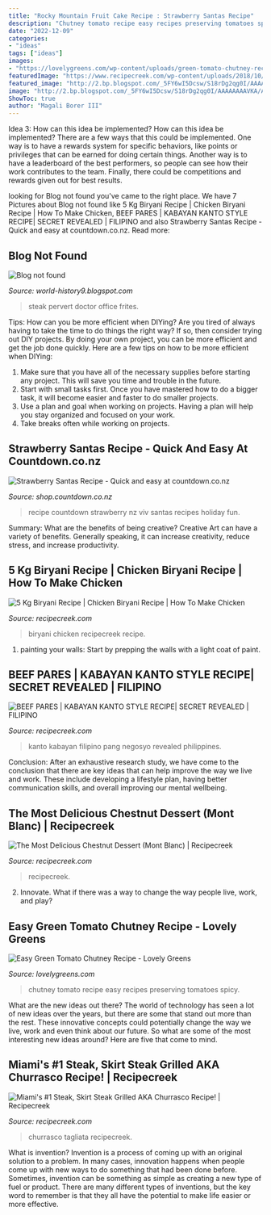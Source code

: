 ```yaml
---
title: "Rocky Mountain Fruit Cake Recipe : Strawberry Santas Recipe"
description: "Chutney tomato recipe easy recipes preserving tomatoes spicy"
date: "2022-12-09"
categories:
- "ideas"
tags: ["ideas"]
images:
- "https://lovelygreens.com/wp-content/uploads/green-tomato-chutney-recipe-1.jpg"
featuredImage: "https://www.recipecreek.com/wp-content/uploads/2018/10/1540362432_maxresdefault.jpg"
featured_image: "http://2.bp.blogspot.com/_5FY6wI5Dcsw/S18rDg2qg0I/AAAAAAAAVKA/A03HRp8ZG6Y/s640/Steak-FritesM-JdeMestertonCopyright2010.JPG"
image: "http://2.bp.blogspot.com/_5FY6wI5Dcsw/S18rDg2qg0I/AAAAAAAAVKA/A03HRp8ZG6Y/s640/Steak-FritesM-JdeMestertonCopyright2010.JPG"
ShowToc: true
author: "Magali Borer III"
---
```



Idea 3: How can this idea be implemented?
How can this idea be implemented? 
There are a few ways that this could be implemented. One way is to have a rewards system for specific behaviors, like points or privileges that can be earned for doing certain things. Another way is to have a leaderboard of the best performers, so people can see how their work contributes to the team. Finally, there could be competitions and rewards given out for best results.

	

		
looking for Blog not found you've came to the right place. We have 7 Pictures about Blog not found like 5 Kg Biryani Recipe | Chicken Biryani Recipe | How To Make Chicken, BEEF PARES | KABAYAN KANTO STYLE RECIPE| SECRET REVEALED | FILIPINO and also Strawberry Santas Recipe - Quick and easy at countdown.co.nz. Read more:
		
    
## Blog Not Found

<img loading=lazy src="http://2.bp.blogspot.com/_5FY6wI5Dcsw/S18rDg2qg0I/AAAAAAAAVKA/A03HRp8ZG6Y/s640/Steak-FritesM-JdeMestertonCopyright2010.JPG" onerror="this.onerror=null;this.src='https://tse3.mm.bing.net/th?id=OIP.nLDz11ruuZXhKY0UXkRPhwHaFj&amp;pid=15.1';" alt="Blog not found">

_Source: world-history9.blogspot.com_

>steak pervert doctor office frites. 

	

Tips: How can you be more efficient when DIYing?
Are you tired of always having to take the time to do things the right way? If so, then consider trying out DIY projects. By doing your own project, you can be more efficient and get the job done quickly. Here are a few tips on how to be more efficient when DIYing: 
1. Make sure that you have all of the necessary supplies before starting any project. This will save you time and trouble in the future.
2. Start with small tasks first. Once you have mastered how to do a bigger task, it will become easier and faster to do smaller projects. 
3. Use a plan and goal when working on projects. Having a plan will help you stay organized and focused on your work. 
4. Take breaks often while working on projects.

    
## Strawberry Santas Recipe - Quick And Easy At Countdown.co.nz

<img loading=lazy src="http://shop.countdown.co.nz/Content/Recipes/StrawberrySantas_540.jpg" onerror="this.onerror=null;this.src='https://tse4.mm.bing.net/th?id=OIP.OnkahrMXztjRPTi-SiMH7QHaFN&amp;pid=15.1';" alt="Strawberry Santas Recipe - Quick and easy at countdown.co.nz">

_Source: shop.countdown.co.nz_

>recipe countdown strawberry nz viv santas recipes holiday fun. 

	

Summary: What are the benefits of being creative?
Creative Art can have a variety of benefits. Generally speaking, it can increase creativity, reduce stress, and increase productivity.

    
## 5 Kg Biryani Recipe | Chicken Biryani Recipe | How To Make Chicken

<img loading=lazy src="https://www.recipecreek.com/wp-content/uploads/2020/04/1586806014_maxresdefault.jpg" onerror="this.onerror=null;this.src='https://tse4.mm.bing.net/th?id=OIP.0kaQCotLgCm0RzNDaZ-zewHaEK&amp;pid=15.1';" alt="5 Kg Biryani Recipe | Chicken Biryani Recipe | How To Make Chicken">

_Source: recipecreek.com_

>biryani chicken recipecreek recipe. 

	

1. painting your walls: Start by prepping the walls with a light coat of paint.

    
## BEEF PARES | KABAYAN KANTO STYLE RECIPE| SECRET REVEALED | FILIPINO

<img loading=lazy src="https://www.recipecreek.com/wp-content/uploads/2020/06/1591946211_maxresdefault.jpg" onerror="this.onerror=null;this.src='https://tse4.mm.bing.net/th?id=OIP.fjmvcOp3bBa60UrsWKvz2gHaEK&amp;pid=15.1';" alt="BEEF PARES | KABAYAN KANTO STYLE RECIPE| SECRET REVEALED | FILIPINO">

_Source: recipecreek.com_

>kanto kabayan filipino pang negosyo revealed philippines. 

	

Conclusion:
After an exhaustive research study, we have come to the conclusion that there are key ideas that can help improve the way we live and work. These include developing a lifestyle plan, having better communication skills, and overall improving our mental wellbeing.

    
## The Most Delicious Chestnut Dessert (Mont Blanc) | Recipecreek

<img loading=lazy src="https://www.recipecreek.com/wp-content/uploads/2018/10/1540362432_maxresdefault.jpg" onerror="this.onerror=null;this.src='https://tse2.mm.bing.net/th?id=OIP.s1pWJrB29Pc62GbpClseKAHaEK&amp;pid=15.1';" alt="The Most Delicious Chestnut Dessert (Mont Blanc) | Recipecreek">

_Source: recipecreek.com_

>recipecreek. 

	

2. Innovate. What if there was a way to change the way people live, work, and play?

    
## Easy Green Tomato Chutney Recipe - Lovely Greens

<img loading=lazy src="https://lovelygreens.com/wp-content/uploads/green-tomato-chutney-recipe-1.jpg" onerror="this.onerror=null;this.src='https://tse2.mm.bing.net/th?id=OIP.54GOn_Xximyhg7MNPkHFNQHaEW&amp;pid=15.1';" alt="Easy Green Tomato Chutney Recipe - Lovely Greens">

_Source: lovelygreens.com_

>chutney tomato recipe easy recipes preserving tomatoes spicy. 

	

What are the new ideas out there?
The world of technology has seen a lot of new ideas over the years, but there are some that stand out more than the rest. These innovative concepts could potentially change the way we live, work and even think about our future. So what are some of the most interesting new ideas around? Here are five that come to mind.

    
## Miami&#039;s #1 Steak, Skirt Steak Grilled AKA Churrasco Recipe! | Recipecreek

<img loading=lazy src="https://www.recipecreek.com/wp-content/uploads/2019/08/1565849140_maxresdefault.jpg" onerror="this.onerror=null;this.src='https://tse3.mm.bing.net/th?id=OIP.vr0vTvF6s142UkD6Gf5yygHaEK&amp;pid=15.1';" alt="Miami&#039;s #1 Steak, Skirt Steak Grilled AKA Churrasco Recipe! | Recipecreek">

_Source: recipecreek.com_

>churrasco tagliata recipecreek. 

	

What is invention?
Invention is a process of coming up with an original solution to a problem. In many cases, innovation happens when people come up with new ways to do something that had been done before. Sometimes, invention can be something as simple as creating a new type of fuel or product. There are many different types of inventions, but the key word to remember is that they all have the potential to make life easier or more effective.


